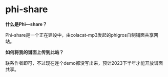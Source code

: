 # phi-share
 
**什么是Phi—share？**
 
Phi-share是一个正在建设中，由colacat-mp3发起的phigros自制铺面共享网站。
 
**如何将我的谱面上传到此站？**
 
联系作者即可，不过现在连个demo都没写出来，预计2023下半年才能开放谱面共享。
 
